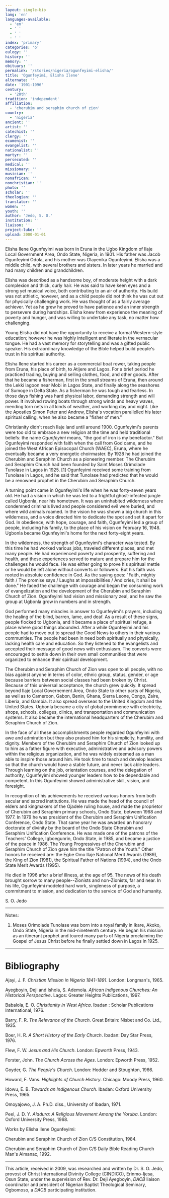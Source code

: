 ```yaml
---
layout: single-bio
lang: 'en'
languages-available:
  - 'en'
  - ' '
  - ' '
  - ' '
index: 'primary'
categories: 'o'
eulogy: ''
history: ''
memory: ''
obituary: ''
permalink: '/stories/nigeria/ogunfeyimi-elisha/'
title: 'Ogunfeyimi, Elisha Ilene'
alternate: ''
date: '1901-1996'
century:
  - '20th'
tradition: 'independent'
affiliation:
  - 'cherubim and seraphim church of zion'
country:
  - 'nigeria'
ancient: ''
artist: ''
catechist: ''
clergy: ''
ecumenist: ''
evangelist: ''
nationalist: ''
martyr: ''
persecuted: ''
medical: ''
missionary: ''
musician: ''
nonafrican: ''
nonchristian: ''
photo: ''
scholar: ''
theologian: ''
translator: ''
women: ''
youth: ''
author: 'Jedo, S. O.'
institution: ''
liaison: ''
project-luke: ''
upload: 2000-01-01
---
```



Elisha Ilene Ogunfeyimi was born in Eruna in the Ugbo Kingdom of Ilaje Local Government Area, Ondo State, Nigeria, in 1901. His father was Jacob Ogunfeyimi Odola, and his mother was Olayenika Ogunfeyimi. Elisha was a middle child, with several brothers and sisters. In later years he married and had many children and grandchildren.

Elisha was described as a handsome boy, of moderate height with a dark complexion and thick, curly hair. He was said to have keen eyes and a strong yet musical voice, both contributing to an air of authority. His build was not athletic, however, and as a child people did not think he was cut out for physically challenging work. He was thought of as a fairly average achiever. Yet as he grew he proved to have patience and an inner strength to persevere during hardships. Elisha knew from experience the meaning of poverty and hunger, and was willing to undertake any task, no matter how challenging.

Young Elisha did not have the opportunity to receive a formal Western-style education; however he was highly intelligent and literate in the vernacular tongue. He had a vast memory for storytelling and was a gifted public speaker. His extraordinary knowledge of the Bible helped build people's trust in his spiritual authority.

Elisha Ilene started his career as a commercial boat rower, taking people from Eruna, his place of birth, to Atijere and Lagos. For a brief period he practiced trading, buying and selling clothes, food, and other goods. After that he became a fisherman, first in the small streams of Eruna, then around the Lekki lagoon near Mobi in Lagos State, and finally along the seashores of Sumoge in Delta State. As a fisherman he was tough and fearless. In those days fishing was hard physical labor, demanding strength and will power. It involved rowing boats through strong winds and heavy waves, mending torn nets in all kinds of weather, and working day and night. Like the Apostles Simon Peter and Andrew, Elisha's vocation parallelled his later spiritual calling, when he also became a "fisher of men."

Christianity didn't reach Ilaje land until around 1900. Ogunfeyimi's parents were too old to embrace a new religion at the time and held traditional beliefs: the name *Ogunfeyimi* means, "the god of iron is my benefactor." But Ogunfeyimi responded with faith when the call from God came, and he joined the West African Episocopal Church (WAEC), Eruna, where he eventually became a very energetic choirmaster. By 1928 he had joined the Cherubim and Seraphim Church as a pioneering member. The Cherubim and Seraphim Church had been founded by Saint Moses Orimolade Tunolase in Lagos in 1925. [1] Ogunfeyimi received some training from Tunolase in Lagos, and he said that Tunolase had predicted that he would be a renowned prophet in the Cherubim and Seraphim Church.

A turning point came in Ogunfeyimi's life when he was forty-seven years old. He had a vision in which he was led to a frightful ghost-infected jungle called Ugbonla, near his hometown. It was an uninhabited wilderness where condemned criminals lived and people considered evil were buried, and where wild animals roamed. In the vision he was shown a big church in this wilderness, and a voice directed him to dedicate the spot and set it apart for God. In obedience, with hope, courage, and faith, Ogunfeyimi led a group of people, including his family, to the place of his vision on February 16, 1948. Ugbonla became Ogunfeyimi's home for the next forty-eight years.

In the wilderness, the strength of Ogunfeyimi's character was tested. By this time he had worked various jobs, traveled different places, and met many people. He had experienced poverty and prosperity, suffering and health, and these experiences served to mature and prepare him for the challenges he would face. He was either going to prove his spiritual mettle or he would be left alone without converts or followers. But his faith was rooted in absolute confidence in God. As the saying goes: "Faith, mighty faith / The promise says / Laughs at impossibilities / And cries, it shall be done." He faced the challenge with courage and began the consuming work of evangelization and the development of the Cherubim and Seraphim Church of Zion. Ogunfeyimi had vision and missionary zeal, and he saw the group at Ugbonla grow in numbers and in strength.

God performed many miracles in answer to Ogunfeyimi's prayers, including the healing of the blind, barren, lame, and deaf. As a result of these signs, people flocked to Ugbonla, and it became a place of spiritual refuge, a place where good things abounded. After a while Ogunfeyimi and his people had to move out to spread the Good News to others in their various communities. The people had been in need both spiritually and physically, lacking health care and education. So they listened to the evangelists and accepted their message of good news with enthusiasm. The converts were encouraged to settle down in their own small communities that were organized to enhance their spiritual development.

The Cherubim and Seraphim Church of Zion was open to all people, with no bias against anyone in terms of color, ethnic group, status, gender, or age because barriers between social classes had been broken by Christ. Because of this universal acceptance, the church grew quickly. It spread beyond Ilaje Local Governement Area, Ondo State to other parts of Nigeria, as well as to Cameroon, Gabon, Benin, Ghana, Sierra Leone, Congo, Zaire, Liberia, and Gambia. It also spread overseas to the United Kingdom and the United States. Ugbonla became a city of global prominence with electricity, shops, schools, colleges, clinics, and transportation and communication systems. It also became the international headquarters of the Cherubim and Seraphim Church of Zion.

In the face of all these accomplishments people regarded Ogunfeyimi with awe and admiration but they also praised him for his simplicity, humility, and dignity. Members of the Cherubim and Seraphim Church of Zion looked up to him as a father figure with executive, administrative and advisory powers within the religious organization, and he was widely esteemed as a man able to inspire those around him. He took time to teach and develop leaders so that the church would have a stable future, and never lack able leaders. Through learning on the job, orientation courses, and the delegation of authority, Ogunfeyimi showed younger leaders how to be dependable and competent. In this Ogunfeyimi showed administrative skill, vision, and foresight.

In recognition of his achievements he received various honors from both secular and sacred institutions. He was made the head of the council of elders and kingmakers of the Ojadele ruling house, and made the proprietor of Cherubim and Seraphim primary schools, Ondo State, between 1968 and 1977. In 1979 he was president of the Cherubim and Seraphim Unification Conference, Ondo State. That same year he was awarded an honorary doctorate of divinity by the board of the Ondo State Cherubim and Seraphim Unification Conference. He was made one of the patrons of the Teachers' College, Igboegunrin, Ondo State, in 1985, and became a justice of the peace in 1986. The Young Progressives of the Cherubim and Seraphim Church of Zion gave him the title "Patron of the Youth." Other honors he received are: the Egbe Omo Ilaje National Merit Awards (1989), the King of Zion (1981), the Spiritual Father of Nations (1994), and the Ondo State Merit Awards (1995).

He died in 1996 after a brief illness, at the age of 95. The news of his death brought sorrow to many people--Zionists and non-Zionists, far and near. In his life, Ogunfeyimi modeled hard work, singleness of purpose, a commitment to mission, and dedication to the service of God and humanity.

S. O. Jedo

---

Notes:

1. Moses Orimolade Tunolase was born into a royal family in Ikare, Akoko, Ondo State, Nigeria in the mid-nineteenth century. He began his mission as an itinerant prophet and toured many parts of Nigeria proclaiming the Gospel of Jesus Christ before he finally settled down in Lagos in 1925.
---

# Bibliography

Ajayi, J. F. *Christian Mission in Nigeria 1841-1891*. London: Longman's, 1965.

Ayegboyin, Deji and Ishola, S. Ademola. *African Indigenous Churches: An Historical Perspective*. Lagos: Greater Heights Publications, 1997.

Babalola, E. O. *Christianity in West Africa*. Ibadan : Scholar Publications International, 1976.

Barry, F. R. *The Relevance of the Church*. Great Britain: Nisbet and Co. Ltd., 1935.

Boer, H. R. *A Short History of the Early Church*. Ibadan: Day Star Press, 1976.

Flew, F. W. *Jesus and His Church*. London: Epworth Press, 1943.

Forster, John. *The Church Across the Ages*. London: Epworth Press, 1952.

Goyder, G. *The People's Church*. London: Hodder and Stoughton, 1966.

Howard, F. Vans. *Highlights of Church History*. Chicago: Moody Press, 1960.

Idowu, E. B. *Towards an Indigenous Church*. Ibadan: Oxford University Press, 1965.

Omoyajowo, J. A. Ph.D. diss., University of Ibadan, 1971.

Peel, J. D. Y. *Aladura: A Religious Movement Among the Yoruba*. London: Oxford University Press, 1968.

Works by Elisha Ilene Ogunfeyimi:

Cherubim and Seraphim Church of Zion C/S Constitution, 1984.

Cherubim and Seraphim Church of Zion C/S Daily Bible Reading Church Man's Almanac, 1992.

---

This article, received in 2009, was researched and written by Dr. S. O. Jedo, provost of Christ International Divinity College (CINDICO), Erinmo-Ijesa, Osun State, under the supervision of Rev. Dr. Deji Ayegboyin, *DACB* liaison coordinator and president of Nigerian Baptist Theological Seminary, Ogbomoso, a *DACB* participating institution.